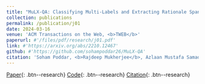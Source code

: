 ```yaml
---
title: "MuLX-QA: Classifying Multi-Labels and Extracting Rationale Spans in Social Media Posts"
collection: publications
permalink: /publication/j01
date: 2024-03-16
venue: 'ACM Transactions on the Web, <b>TWEB</b>'
paperurl: #'/files/pdf/research/j01.pdf'
link: #'https://arxiv.org/abs/2210.12467'
github: #'https://github.com/sohampoddar26/MuLX-QA'
citation: 'Soham Poddar, <b>Rajdeep Mukherjee</b>, Azlaan Mustafa Samad, Niloy Ganguly, and Saptarshi Ghosh'
---
```


[Paper](/files/pdf/research/j01.pdf){: .btn--research} [Code](https://github.com/sohampoddar26/MuLX-QA){: .btn--research} [Citation](https://dl.acm.org/doi/10.1145/3653303){: .btn--research}
